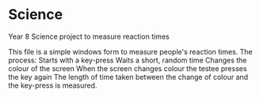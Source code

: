 # Science
Year 8 Science project to measure reaction times

This file is a simple windows form to measure people's reaction times.
The process:
Starts with a key-press
Waits a short, random time
Changes the colour of the screen
When the screen changes colour the testee presses the key again
The length of time taken between the change of colour and the key-press is measured.
